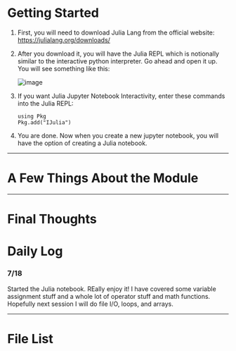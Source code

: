 
# Getting Started

1. First, you will need to download Julia Lang from the official website: https://julialang.org/downloads/
2. After you download it, you will have the Julia REPL which is notionally similar to the interactive python interpreter.
    Go ahead and open it up. You will see something like this:
    
    ![image](https://user-images.githubusercontent.com/58047574/179636398-d23912da-e297-41bf-ae81-ebbdddefc8c2.png)

3. If you want Julia Jupyter Notebook Interactivity, enter these commands into the Julia REPL:
    ```console 
    using Pkg
    Pkg.add("IJulia")
    ```

4. You are done. Now when you create a new jupyter notebook, you will have the option of creating a Julia notebook.

-----------------------------------------------------------------------------------------------------------------

# A Few Things About the Module
------------------------------------------------------------------------------------------------------------------

# Final Thoughts
# Daily Log
### 7/18
Started the Julia notebook. REally enjoy it! I have covered some variable assignment stuff and a whole lot of operator stuff
and math functions. Hopefully next session I will do file I/O, loops, and arrays.

------------------------------------------------------------------------------------------------------------------

# File List


